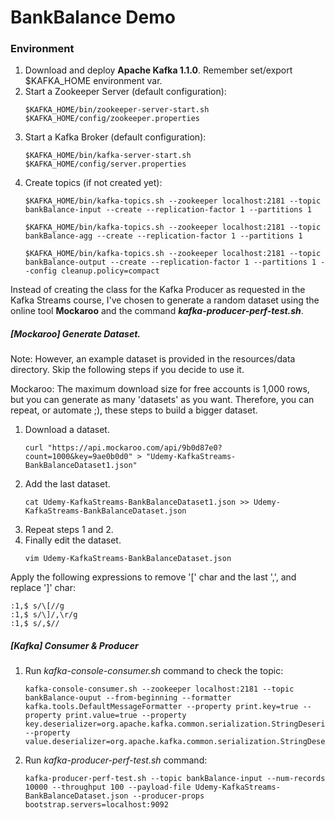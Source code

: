 # BankBalance Demo

### Environment

1) Download and deploy **Apache Kafka 1.1.0**. Remember set/export $KAFKA_HOME environment var.
2) Start a Zookeeper Server (default configuration):
    ```
    $KAFKA_HOME/bin/zookeeper-server-start.sh $KAFKA_HOME/config/zookeeper.properties
    ```
3) Start a Kafka Broker (default configuration):
    ```
    $KAFKA_HOME/bin/kafka-server-start.sh $KAFKA_HOME/config/server.properties
    ```
4) Create topics (if not created yet):
    ```
    $KAFKA_HOME/bin/kafka-topics.sh --zookeeper localhost:2181 --topic bankBalance-input --create --replication-factor 1 --partitions 1

    $KAFKA_HOME/bin/kafka-topics.sh --zookeeper localhost:2181 --topic bankBalance-agg --create --replication-factor 1 --partitions 1

    $KAFKA_HOME/bin/kafka-topics.sh --zookeeper localhost:2181 --topic bankBalance-output --create --replication-factor 1 --partitions 1 --config cleanup.policy=compact
    ```
Instead of creating the class for the Kafka Producer as requested in the Kafka Streams course, I've chosen to generate a random dataset using the online tool **Mockaroo** and the command ***kafka-producer-perf-test.sh***.
##### [Mockaroo] Generate Dataset.
Note: However, an example dataset is provided in the resources/data directory. Skip the following steps if you decide to use it.

Mockaroo: The maximum download size for free accounts is 1,000 rows, but you can generate as many 'datasets' as you want. Therefore, you can repeat, or automate ;), these steps to build a bigger dataset.
1) Download a dataset.
    ```
    curl "https://api.mockaroo.com/api/9b0d87e0?count=1000&key=9ae0b0d0" > "Udemy-KafkaStreams-BankBalanceDataset1.json"
    ```
2) Add the last dataset.
    ``` 
    cat Udemy-KafkaStreams-BankBalanceDataset1.json >> Udemy-KafkaStreams-BankBalanceDataset.json
    ```
3) Repeat steps 1 and 2.
4) Finally edit the dataset.
    ```
    vim Udemy-KafkaStreams-BankBalanceDataset.json
    ```
Apply the following expressions to remove '\[' char and the last ',', and replace ']' char:
```
:1,$ s/\[//g
:1,$ s/\]/,\r/g
:1,$ s/,$//
```
##### [Kafka] Consumer & Producer
1) Run *kafka-console-consumer.sh* command to check the topic:
    ```
    kafka-console-consumer.sh --zookeeper localhost:2181 --topic bankBalance-ouput --from-beginning --formatter kafka.tools.DefaultMessageFormatter --property print.key=true --property print.value=true --property key.deserializer=org.apache.kafka.common.serialization.StringDeserializer --property value.deserializer=org.apache.kafka.common.serialization.StringDeserializer
    ```
    
2) Run *kafka-producer-perf-test.sh* command:
    ``` 
    kafka-producer-perf-test.sh --topic bankBalance-input --num-records 10000 --throughput 100 --payload-file Udemy-KafkaStreams-BankBalanceDataset.json --producer-props bootstrap.servers=localhost:9092
    ```